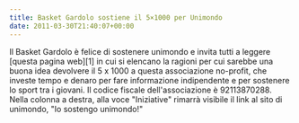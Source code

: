 ```yaml
---
title: Basket Gardolo sostiene il 5×1000 per Unimondo
date: 2011-03-30T21:40:07+00:00
---
```

Il Basket Gardolo è felice di sostenere unimondo e invita tutti a leggere \[questa pagina web\]\[1\] in cui si elencano la ragioni per cui sarebbe una buona idea devolvere il 5 x 1000 a questa associazione no-profit, che investe tempo e denaro per fare informazione indipendente e per sostenere lo sport tra i giovani. Il codice fiscale dell'associazione è 92113870288. Nella colonna a destra, alla voce "Iniziative" rimarrà visibile il link al sito di unimondo, "Io sostengo unimondo!"